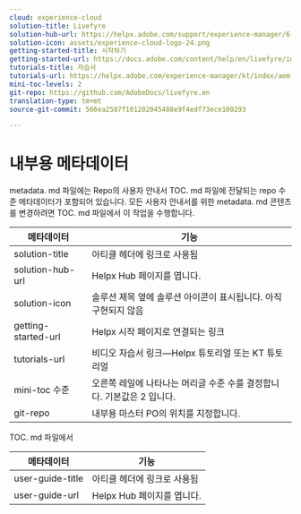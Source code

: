 ```yaml
---
cloud: experience-cloud
solution-title: Livefyre
solution-hub-url: https://helpx.adobe.com/support/experience-manager/6-4.html
solution-icon: assets/experience-cloud-logo-24.png
getting-started-title: 시작하기
getting-started-url: https://docs.adobe.com/content/help/en/livefyre/implementation/c-getting-started/implementation-process/c-implementation-process.html
tutorials-title: 자습서
tutorials-url: https://helpx.adobe.com/experience-manager/kt/index/aem-6-4-videos.html
mini-toc-levels: 2
git-repo: https://github.com/AdobeDocs/livefyre.en
translation-type: tm+mt
source-git-commit: 566ea2587f101202045488e9f4edf73ece100293

---
```



# 내부용 메타데이터

metadata. md 파일에는 Repo의 사용자 안내서 TOC. md 파일에 전달되는 repo 수준 메타데이터가 포함되어 있습니다. 모든 사용자 안내서를 위한 metadata. md 콘텐츠를 변경하려면 TOC. md 파일에서 이 작업을 수행합니다.

| 메타데이터 | 기능 |
|--- |--- |
| solution-title | 아티클 헤더에 링크로 사용됨 |
| solution-hub-url | Helpx Hub 페이지를 엽니다. |
| solution-icon | 솔루션 제목 옆에 솔루션 아이콘이 표시됩니다. 아직 구현되지 않음 |
| getting-started-url | Helpx 시작 페이지로 연결되는 링크 |
| tutorials-url | 비디오 자습서 링크—Helpx 튜토리얼 또는 KT 튜토리얼 |
| mini-toc 수준 | 오른쪽 레일에 나타나는 머리글 수준 수를 결정합니다. 기본값은 2 입니다. |
| git-repo | 내부용 마스터 PO의 위치를 지정합니다. |

TOC. md 파일에서

| 메타데이터 | 기능 |
|--- |--- |
| user-guide-title | 아티클 헤더에 링크로 사용됨 |
| user-guide-url | Helpx Hub 페이지를 엽니다. |
